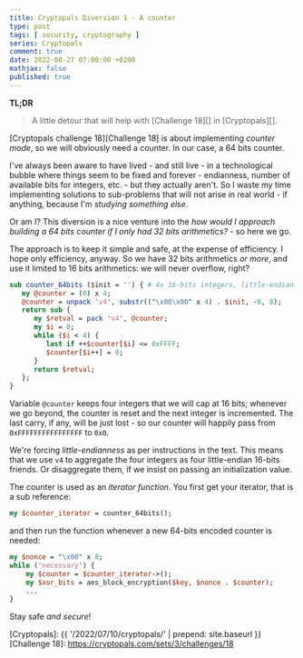 ```yaml
---
title: Cryptopals Diversion 1 - A counter
type: post
tags: [ security, cryptography ]
series: Cryptopals
comment: true
date: 2022-08-27 07:00:00 +0200
mathjax: false
published: true
---
```


**TL;DR**

> A little detour that will help with [Challenge 18][] in
> [Cryptopals][].

[Cryptopals challenge 18][Challenge 18] is about implementing *counter
mode*, so we will obviously need a counter. In our case, a 64 bits
counter.

I've always been aware to have lived - and still live - in a
technological bubble where things seem to be fixed and forever -
endianness, number of available bits for integers, etc. - but they
actually aren't. So I waste my time implementing solutions to
sub-problems that will not arise in real world - if anything, because
I'm *studying something else*.

Or am I? This diversion is a nice venture into the *how would I approach
building a 64 bits counter if I only had 32 bits arithmetics?* - so here
we go.

The approach is to keep it simple and safe, at the expense of
efficiency. I hope only efficiency, anyway. So we have 32 bits
arithmetics *or more*, and use it limited to 16 bits arithmetics: we
will never overflow, right?

```perl
sub counter_64bits ($init = '') { # 4x 16-bits integers, little-endian
   my @counter = (0) x 4;
   @counter = unpack 'v4', substr(("\x00\x00" x 4) . $init, -8, 8);
   return sub {
      my $retval = pack 'v4', @counter;
      my $i = 0;
      while ($i < 4) {
         last if ++$counter[$i] <= 0xFFFF;
         $counter[$i++] = 0;
      }
      return $retval;
   };
}
```

Variable `@counter` keeps four integers that we will cap at 16 bits;
whenever we go beyond, the counter is reset and the next integer is
incremented. The last carry, if any, will be just lost - so our counter
will happily pass from `0xFFFFFFFFFFFFFFFF` to `0x0`.

We're forcing *little-endianness* as per instructions in the text. This
means that we use `v4` to aggregate the four integers as four
little-endian 16-bits friends. Or disaggregate them, if we insist on
passing an initialization value.

The counter is used as an *iterator function*. You first get your
iterator, that is a sub reference:

```perl
my $counter_iterator = counter_64bits();
```

and then run the function whenever a new 64-bits encoded counter is
needed:

```perl
my $nonce = "\x00" x 8;
while ('necessary') {
    my $counter = $counter_iterator->();
    my $xor_bits = aes_block_encryption($key, $nonce . $counter);
    ...
}
```

Stay safe *and secure*!

[Perl]: https://www.perl.org/
[Cryptopals]: {{ '/2022/07/10/cryptopals/' | prepend: site.baseurl }}
[Challenge 18]: https://cryptopals.com/sets/3/challenges/18
